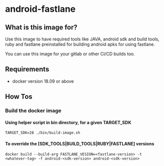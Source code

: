 # android-fastlane

## What is this image for?

  Use this image to have required tools like JAVA, android sdk and build tools,
  ruby and fastlane preinstalled for building android apks for using fastlane.

  You can use this image for your gitlab or other CI/CD builds too.

## Requirements

  * docker version 18.09 or above

## How Tos

### Build the docker image

#### Using helper script in bin directory, for a given TARGET_SDK

```
TARGET_SDK=28 ./bin/build-image.sh
```

#### To override the [SDK_TOOLS|BUILD_TOOLS|RUBY|FASTLANE] versions
```
docker build --build-arg FASTLANE_VESION=<fastlane-version> -t <whatever-tag> -f android-<sdk-version> android-<sdk-version>
```

